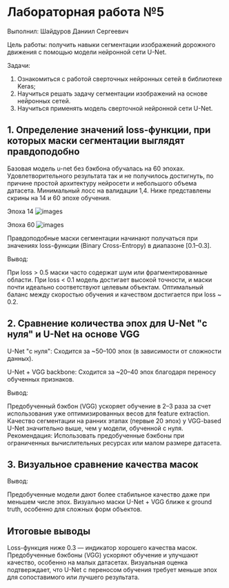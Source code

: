 # Лабораторная работа №5
Выполнил: Шайдуров Даниил Сергеевич

Цель работы: получить навыки сегментации изображений дорожного движения
с помощью модели нейронной сети U-Net.

Задачи:
1. Ознакомиться с работой сверточных нейронных сетей в библиотеке Keras;
2. Научиться решать задачу сегментации изображений на основе нейронных
сетей.
3. Научиться применять модель сверточной нейронной сети U-Net.

## 1. Определение значений loss-функции, при которых маски сегментации выглядят правдоподобно

Базовая модель u-net без бэкбона обучалась на 60 эпохах. Удовлетворительного результата так и не получилось достигнуть, 
по причине простой архитектуру нейросети и небольшого объема датасета. Минимальный лосс на валидации 1,4. 
Ниже представлены скрины на 14 и 60 эпохе обучения. 

Эпоха 14
![images](https://github.com/DaniilShd/NN_lab_3/blob/main/result_image/unet/epoch_14_comparison.png)

Эпоха 60 
![images](https://github.com/DaniilShd/NN_lab_3/blob/main/result_image/unet/epoch_59_comparison.png)

Правдоподобные маски сегментации начинают получаться при значениях loss-функции (Binary Cross-Entropy) в диапазоне [0.1–0.3].

Вывод:

При loss > 0.5 маски часто содержат шум или фрагментированные области.
При loss < 0.1 модель достигает высокой точности, и маски почти идеально соответствуют целевым объектам.
Оптимальный баланс между скоростью обучения и качеством достигается при loss ~ 0.2.

## 2. Сравнение количества эпох для U-Net "с нуля" и U-Net на основе VGG

U-Net "с нуля": Сходится за ~50–100 эпох (в зависимости от сложности данных).

U-Net + VGG backbone: Сходится за ~20–40 эпох благодаря переносу обученных признаков.

Вывод:

Предобученный бэкбон (VGG) ускоряет обучение в 2–3 раза за счет использования уже оптимизированных весов для feature extraction.
Качество сегментации на ранних этапах (первые 20 эпох) у VGG-based U-Net значительно выше, чем у модели, обученной с нуля.
Рекомендация: Использовать предобученные бэкбоны при ограниченных вычислительных ресурсах или малом размере датасета.

## 3. Визуальное сравнение качества масок

Вывод:

Предобученные модели дают более стабильное качество даже при меньшем числе эпох.
Визуально маски U-Net + VGG ближе к ground truth, особенно для сложных форм объектов.

## Итоговые выводы
Loss-функция ниже 0.3 — индикатор хорошего качества масок.
Предобученные бэкбоны (VGG) ускоряют обучение и улучшают качество, особенно на малых датасетах.
Визуальная оценка подтверждает, что U-Net с переносом обучения требует меньше эпох для сопоставимого или лучшего результата.